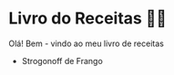 # Livro do Receitas :man_cook:

Olá! Bem - vindo ao meu livro de receitas

- Strogonoff de Frango



